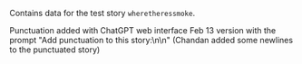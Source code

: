 Contains data for the test story `wheretheressmoke`.

Punctuation added with ChatGPT web interface Feb 13 version with the prompt "Add punctuation to this story:\n\n" (Chandan added some newlines to the punctuated story)